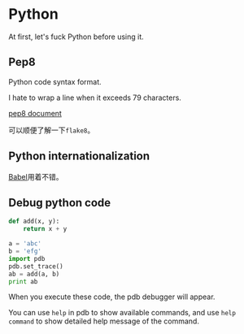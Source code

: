 # Python

At first, let's fuck Python before using it.

## Pep8

Python code syntax format.

I hate to wrap a line when it exceeds 79 characters.

[pep8 document][pep8-doc]

[pep8-doc]: http://pep8.readthedocs.org/en/latest/

可以顺便了解一下`flake8`。

## Python internationalization

[Babel](https://pypi.python.org/pypi/Babel/)用着不错。

## Debug python code

```python
def add(x, y):
    return x + y

a = 'abc'
b = 'efg'
import pdb
pdb.set_trace()
ab = add(a, b)
print ab
```

When you execute these code, the pdb debugger will appear.

You can use `help` in pdb to show available commands, and use `help command` to show detailed help message of the command.

